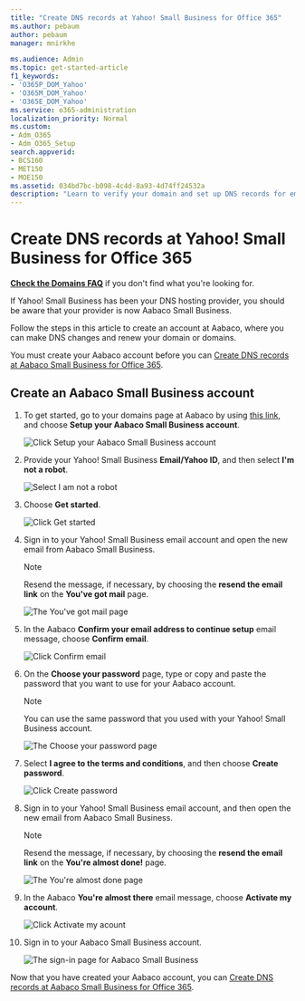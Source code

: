 ```yaml
---
title: "Create DNS records at Yahoo! Small Business for Office 365"
ms.author: pebaum
author: pebaum
manager: mnirkhe

ms.audience: Admin
ms.topic: get-started-article
f1_keywords:
- 'O365P_DOM_Yahoo'
- 'O365M_DOM_Yahoo'
- 'O365E_DOM_Yahoo'
ms.service: o365-administration
localization_priority: Normal
ms.custom:
- Adm_O365
- Adm_O365_Setup
search.appverid:
- BCS160
- MET150
- MOE150
ms.assetid: 034bd7bc-b098-4c4d-8a93-4d74ff24532a
description: "Learn to verify your domain and set up DNS records for email, Skype for Business Online, and other services at Yahoo! Small Business for Office 365."
---
```


# Create DNS records at Yahoo! Small Business for Office 365

 **[Check the Domains FAQ](../setup/domains-faq.md)** if you don't find what you're looking for. 
  
If Yahoo! Small Business has been your DNS hosting provider, you should be aware that your provider is now Aabaco Small Business.
  
Follow the steps in this article to create an account at Aabaco, where you can make DNS changes and renew your domain or domains.
  
You must create your Aabaco account before you can [Create DNS records at Aabaco Small Business for Office 365](create-dns-records-at-aabaco-small-business.md).
  
## Create an Aabaco Small Business account

1. To get started, go to your domains page at Aabaco by using [this link](https://www.luminate.com/services/), and choose **Setup your Aabaco Small Business account**.
    
    ![Click Setup your Aabaco Small Business account](../media/d708f272-d42f-40a1-9aaf-d05d8cfd55cf.png)
  
2. Provide your Yahoo! Small Business **Email/Yahoo ID**, and then select **I'm not a robot**.
    
    ![Select I am not a robot](../media/ded4b5dd-4e04-4baa-ae31-8426b5799151.png)
  
3. Choose **Get started**.
    
    ![Click Get started](../media/6674707d-c222-4f0d-bec4-229d39ab2499.png)
  
4. Sign in to your Yahoo! Small Business email account and open the new email from Aabaco Small Business.
    
    > [!NOTE]
    > Resend the message, if necessary, by choosing the **resend the email link** on the **You've got mail** page. 
  
    ![The You've got mail page](../media/2e02fc30-6cca-40d6-bb64-131a41b4a369.png)
  
5. In the Aabaco **Confirm your email address to continue setup** email message, choose **Confirm email**.
    
    ![Click Confirm email](../media/eb5f5526-6f90-4a10-83a7-5249a1ebd562.png)
  
6. On the **Choose your password** page, type or copy and paste the password that you want to use for your Aabaco account. 
    
    > [!NOTE]
    > You can use the same password that you used with your Yahoo! Small Business account. 
  
    ![The Choose your password page](../media/cc592345-72d1-4a41-9410-a1f3345cfd1d.png)
  
7. Select **I agree to the terms and conditions**, and then choose **Create password**.
    
    ![Click Create password](../media/434aa6a3-076e-4abf-a9cf-31145786e819.png)
  
8. Sign in to your Yahoo! Small Business email account, and then open the new email from Aabaco Small Business.
    
    > [!NOTE]
    > Resend the message, if necessary, by choosing the **resend the email link** on the **You're almost done!** page. 
  
    ![The You're almost done page](../media/1a4142a3-e140-48a8-9c80-aa126ff08179.png)
  
9. In the Aabaco **You're almost there** email message, choose **Activate my account**.
    
    ![Click Activate my acount](../media/e76d5edc-d8ba-4d8d-872d-d916716c3618.png)
  
10. Sign in to your Aabaco Small Business account.
    
    ![The sign-in page for Aabaco Small Business](../media/4ef3cfc3-26da-4e03-932b-9346ef217848.png)
  
Now that you have created your Aabaco account, you can [Create DNS records at Aabaco Small Business for Office 365](create-dns-records-at-aabaco-small-business.md).
  
